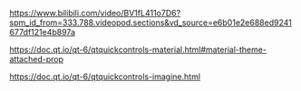 https://www.bilibili.com/video/BV1fL411o7D6?spm_id_from=333.788.videopod.sections&vd_source=e6b01e2e688ed9241677df121e4b897a

https://doc.qt.io/qt-6/qtquickcontrols-material.html#material-theme-attached-prop

https://doc.qt.io/qt-6/qtquickcontrols-imagine.html